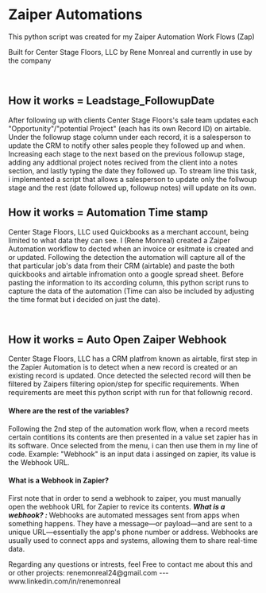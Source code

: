 <h1>Zaiper Automations</h1>
<p>This python script was created for my Zaiper Automation Work Flows (Zap)</p>
<p>Built for Center Stage Floors, LLC by Rene Monreal and currently in use by the company </p>
<br>
<h2>How it works = Leadstage_FollowupDate</h2>
<p>After following up with clients Center Stage Floors's sale team updates each "Opportunity"/"potential Project" (each has its own Record ID) on airtable. Under the followup stage column under each record, it is a salesperson to update the CRM to notify other sales people they followed up and when. Increasing each stage to the next based on the previous followup stage, adding any addtional project notes recived from the client into a notes section, and lastly typing the date they followed up. To stream line this task, i implemented a script that allows a salesperson to update only the follwoup stage and the rest (date followed up, followup notes) will update on its own.</p>
<h2>How it works = Automation Time stamp</h2>
<p> Center Stage Floors, LLC used Quickbooks as a merchant account, being limited to what data they can see. I (Rene Monreal) created a Zaiper Automation workflow to dected when an invoice or esitmate is created and or updated. Following the detection the automation will capture all of the that particular job's data from their CRM (airtable) and paste the both quickbooks and airtable infromation onto a google spread sheet. Before pasting the information to its according column, this python script runs to capture the data of the automation (Time can also be included by adjusting the time format but i decided on just the date). </p>
<br>
<h2>How it works = Auto Open Zaiper Webhook</h2>
<p>Center Stage Floors, LLC has a CRM platfrom known as airtable, first step in the Zapier Automation is to detect when a new record is created or an existing record is updated. Once detected the selected record will then be filtered by Zaipers filtering opion/step for specific requirements. When requirements are meet this python script with run for that follownig record. </p>
<h4>Where are the rest of the variables? </h4>
<p>Following the 2nd step of the automation work flow, when a record meets certain contitions its contents are then presented in a value set zapier has in its software. Once selected from the menu, i can then use them in my line of code. Example: "Webhook" is an input data i assinged on zapier, its value is the Webhook URL. </p>
<h4>What is a Webhook in Zapier?</h4>
<p>First note that in order to send a webhook to zaiper, you must manually open the webhook URL for Zapier to revice its contents. <b><i> What is a webhook? : </i></b> Webhooks are automated messages sent from apps when something happens. They have a message—or payload—and are sent to a unique URL—essentially the app's phone number or address. Webhooks are usually used to connect apps and systems, allowing them to share real-time data.</p>

<p>Regarding any questions or intrests, feel Free to contact me about this and or other projects: renemonreal24@gmail.com   ---   www.linkedin.com/in/renemonreal </p>
